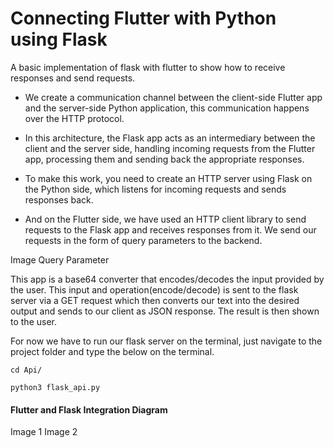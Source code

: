 # Connecting Flutter with Python using Flask

A basic implementation of flask with flutter to show how to receive responses and send requests.

- We create a communication channel between the client-side Flutter app and the server-side Python application, this communication happens over the HTTP protocol.

- In this architecture, the Flask app acts as an intermediary between the client and the server side, handling incoming requests from the Flutter app, processing them and sending back the appropriate responses.

- To make this work, you need to create an HTTP server using Flask on the Python side, which listens for incoming requests and sends responses back.

- And on the Flutter side, we have used an HTTP client library to send requests to the Flask app and receives responses from it. We send our requests in the form of query parameters to the backend.

Image Query Parameter

This app is a base64 converter that encodes/decodes the input provided by the user. This input and operation(encode/decode) is sent to the flask server via a GET request which then converts our text into the desired output and sends to our client as JSON response. The result is then shown to the user.

For now we have to run our flask server on the terminal, just navigate to the project folder and type the below on the terminal.

```
cd Api/

python3 flask_api.py
```

#### Flutter and Flask Integration Diagram

Image 1  Image 2